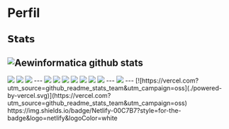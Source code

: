 # Perfil

## 𝗦𝘁𝗮𝘁𝘀

![Aewinformatica github stats](https://github-readme-stats.vercel.app/api?username=aewinformatica&show_icons=true&theme=dracula)
---
<img  src="https://img.shields.io/badge/GitHub-100000?style=for-the-badge&logo=github&logoColor=white">
<img  src="https://img.shields.io/badge/GitLab-330F63?style=for-the-badge&logo=gitlab&logoColor=white">
<img  src="https://img.shields.io/badge/Bitbucket-330F63?style=for-the-badge&logo=bitbucket&logoColor=white">
---

<img  src="https://img.shields.io/badge/Node.js-43853D?style=for-the-badge&logo=node.js&logoColor=white">
<img  src="https://img.shields.io/badge/JavaScript-323330?style=for-the-badge&logo=javascript&logoColor=F7DF1E">
<img  src="https://img.shields.io/badge/TypeScript-007ACC?style=for-the-badge&logo=typescript&logoColor=white">
<img  src="https://img.shields.io/badge/HTML5-E34F26?style=for-the-badge&logo=html5&logoColor=white">
<img  src="https://img.shields.io/badge/CSS3-1572B6?style=for-the-badge&logo=css3&logoColor=white">
<img  src="https://img.shields.io/badge/C%2B%2B-00599C?style=for-the-badge&logo=c%2B%2B&logoColor=white">
<img  src="https://img.shields.io/badge/Java-ED8B00?style=for-the-badge&logo=java&logoColor=white">
---
<img  src="https://img.shields.io/badge/LinkedIn-0077B5?style=for-the-badge&logo=linkedin&logoColor=white">
---
[![https://vercel.com?utm_source=github_readme_stats_team&utm_campaign=oss](./powered-by-vercel.svg)](https://vercel.com?utm_source=github_readme_stats_team&utm_campaign=oss)
https://img.shields.io/badge/Netlify-00C7B7?style=for-the-badge&logo=netlify&logoColor=white

